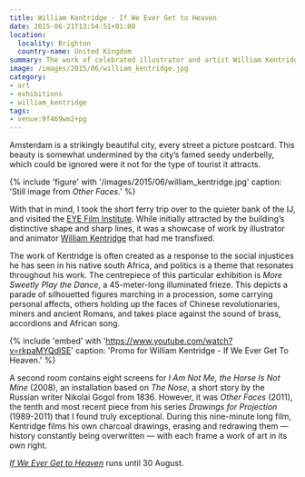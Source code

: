 ```yaml
---
title: William Kentridge - If We Ever Get to Heaven
date: 2015-06-21T13:54:51+01:00
location:
  locality: Brighton
  country-name: United Kingdom
summary: The work of celebrated illustrator and artist William Kentridge is showcased at the EYE Film Institute in Amsterdam.
image: /images/2015/06/william_kentridge.jpg
category:
- art
- exhibitions
- william_kentridge
tags:
- venue:9f469wm2+pg
---
```

Amsterdam is a strikingly beautiful city, every street a picture postcard. This beauty is somewhat undermined by the city’s famed seedy underbelly, which could be ignored were it not for the type of tourist it attracts.

{% include 'figure' with '/images/2015/06/william_kentridge.jpg'
  caption: 'Still image from <cite>Other Faces</cite>.'
%}

With that in mind, I took the short ferry trip over to the quieter bank of the IJ, and visited the [EYE Film Institute][1]. While initially attracted by the building’s distinctive shape and sharp lines, it was a showcase of work by illustrator and animator [William Kentridge][2] that had me transfixed.

The work of Kentridge is often created as a response to the social injustices he has seen in his native south Africa, and politics is a theme that resonates throughout his work. The centrepiece of this particular exhibition is <cite>More Sweetly Play the Dance</cite>, a 45-meter-long illuminated frieze. This depicts a parade of silhouetted figures marching in a procession, some carrying personal affects, others holding up the faces of Chinese revolutionaries, miners and ancient Romans, and takes place against the sound of brass, accordions and African song.

{% include 'embed' with 'https://www.youtube.com/watch?v=rkpaMYQdlSE'
  caption: 'Promo for William Kentridge - If We Ever Get To Heaven.'
%}

A second room contains eight screens for <cite>I Am Not Me, the Horse Is Not Mine</cite> (2008), an installation based on <cite>The Nose</cite>, a short story by the Russian writer Nikolai Gogol from 1836. However, it was <cite>Other Faces</cite> (2011), the tenth and most recent piece from his series <cite>Drawings for Projection</cite> (1989-2011) that I found truly exceptional. During this nine-minute long film, Kentridge films his own charcoal drawings, erasing and redrawing them — history constantly being overwritten — with each frame a work of art in its own right.

[<cite>If We Ever Get to Heaven</cite>][3] runs until 30 August.

[1]: https://www.eyefilm.nl/en
[2]: https://en.wikipedia.org/wiki/William_Kentridge
[3]: https://www.eyefilm.nl/en/exhibition/william-kentridge
